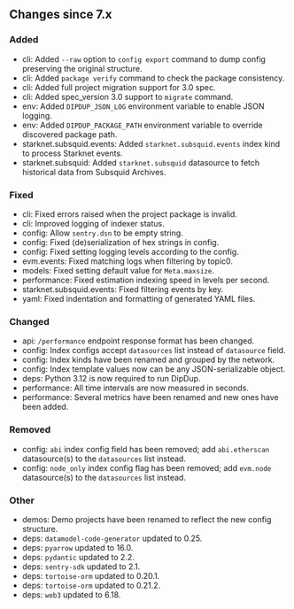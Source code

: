 <!-- markdownlint-disable first-line-h1 -->
## Changes since 7.x

### Added

- cli: Added `--raw` option to `config export` command to dump config preserving the original structure.
- cli: Added `package verify` command to check the package consistency.
- cli: Added full project migration support for 3.0 spec.
- cli: Added spec_version 3.0 support to `migrate` command.
- env: Added `DIPDUP_JSON_LOG` environment variable to enable JSON logging.
- env: Added `DIPDUP_PACKAGE_PATH` environment variable to override discovered package path.
- starknet.subsquid.events: Added `starknet.subsquid.events` index kind to process Starknet events.
- starknet.subsquid: Added `starknet.subsquid` datasource to fetch historical data from Subsquid Archives.

### Fixed

- cli: Fixed errors raised when the project package is invalid.
- cli: Improved logging of indexer status.
- config: Allow `sentry.dsn` to be empty string.
- config: Fixed (de)serialization of hex strings in config.
- config: Fixed setting logging levels according to the config.
- evm.events: Fixed matching logs when filtering by topic0.
- models: Fixed setting default value for `Meta.maxsize`.
- performance: Fixed estimation indexing speed in levels per second.
- starknet.subsquid.events: Fixed filtering events by key.
- yaml: Fixed indentation and formatting of generated YAML files.

### Changed

- api: `/performance` endpoint response format has been changed.
- config: Index configs accept `datasources` list instead of `datasource` field.
- config: Index kinds have been renamed and grouped by the network.
- config: Index template values now can be any JSON-serializable object.
- deps: Python 3.12 is now required to run DipDup.
- performance: All time intervals are now measured in seconds.
- performance: Several metrics have been renamed and new ones have been added.

### Removed

- config: `abi` index config field has been removed; add `abi.etherscan` datasource(s) to the `datasources` list instead.
- config: `node_only` index config flag has been removed; add `evm.node` datasource(s) to the `datasources` list instead.

### Other

- demos: Demo projects have been renamed to reflect the new config structure.
- deps: `datamodel-code-generator` updated to 0.25.
- deps: `pyarrow` updated to 16.0.
- deps: `pydantic` updated to 2.2.
- deps: `sentry-sdk` updated to 2.1.
- deps: `tortoise-orm` updated to 0.20.1.
- deps: `tortoise-orm` updated to 0.21.2.
- deps: `web3` updated to 6.18.
